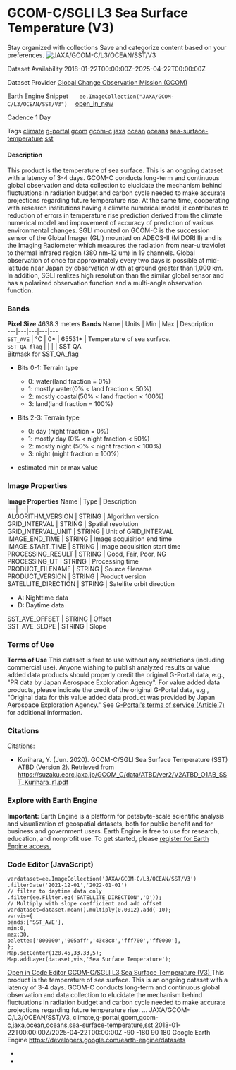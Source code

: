  
#  GCOM-C/SGLI L3 Sea Surface Temperature (V3) 
Stay organized with collections  Save and categorize content based on your preferences. 
![JAXA/GCOM-C/L3/OCEAN/SST/V3](https://developers.google.com/earth-engine/datasets/images/JAXA/JAXA_GCOM-C_L3_OCEAN_SST_V3_sample.png) 

Dataset Availability
    2018-01-22T00:00:00Z–2025-04-22T00:00:00Z 

Dataset Provider
     [ Global Change Observation Mission (GCOM) ](https://suzaku.eorc.jaxa.jp/GCOM/index.html) 

Earth Engine Snippet
     `    ee.ImageCollection("JAXA/GCOM-C/L3/OCEAN/SST/V3")   ` [ open_in_new ](https://code.earthengine.google.com/?scriptPath=Examples:Datasets/JAXA/JAXA_GCOM-C_L3_OCEAN_SST_V3) 

Cadence
    1 Day 

Tags
     [climate](https://developers.google.com/earth-engine/datasets/tags/climate) [g-portal](https://developers.google.com/earth-engine/datasets/tags/g-portal) [gcom](https://developers.google.com/earth-engine/datasets/tags/gcom) [gcom-c](https://developers.google.com/earth-engine/datasets/tags/gcom-c) [jaxa](https://developers.google.com/earth-engine/datasets/tags/jaxa) [ocean](https://developers.google.com/earth-engine/datasets/tags/ocean) [oceans](https://developers.google.com/earth-engine/datasets/tags/oceans) [sea-surface-temperature](https://developers.google.com/earth-engine/datasets/tags/sea-surface-temperature) [sst](https://developers.google.com/earth-engine/datasets/tags/sst)
#### Description
This product is the temperature of sea surface.
This is an ongoing dataset with a latency of 3-4 days.
GCOM-C conducts long-term and continuous global observation and data collection to elucidate the mechanism behind fluctuations in radiation budget and carbon cycle needed to make accurate projections regarding future temperature rise. At the same time, cooperating with research institutions having a climate numerical model, it contributes to reduction of errors in temperature rise prediction derived from the climate numerical model and improvement of accuracy of prediction of various environmental changes. SGLI mounted on GCOM-C is the succession sensor of the Global Imager (GLI) mounted on ADEOS-II (MIDORI II) and is the Imaging Radiometer which measures the radiation from near-ultraviolet to thermal infrared region (380 nm-12 um) in 19 channels. Global observation of once for approximately every two days is possible at mid-latitude near Japan by observation width at ground greater than 1,000 km. In addition, SGLI realizes high resolution than the similar global sensor and has a polarized observation function and a multi-angle observation function.
### Bands
**Pixel Size** 4638.3 meters 
**Bands**
Name | Units | Min | Max | Description  
---|---|---|---|---  
`SST_AVE` | °C |  0*  |  65531*  | Temperature of sea surface.  
`SST_QA_flag` |  |  |  | SST QA  
Bitmask for SST_QA_flag
  * Bits 0-1: Terrain type 
    * 0: water(land fraction = 0%)
    * 1: mostly water(0% < land fraction < 50%)
    * 2: mostly coastal(50% < land fraction < 100%)
    * 3: land(land fraction = 100%)
  * Bits 2-3: Terrain type 
    * 0: day (night fraction = 0%)
    * 1: mostly day (0% < night fraction < 50%)
    * 2: mostly night (50% < night fraction < 100%)
    * 3: night (night fraction = 100%)

  
* estimated min or max value 
### Image Properties
**Image Properties**
Name | Type | Description  
---|---|---  
ALGORITHM_VERSION | STRING | Algorithm version  
GRID_INTERVAL | STRING | Spatial resolution  
GRID_INTERVAL_UNIT | STRING | Unit of GRID_INTERVAL  
IMAGE_END_TIME | STRING | Image acquisition end time  
IMAGE_START_TIME | STRING | Image acquisition start time  
PROCESSING_RESULT | STRING | Good, Fair, Poor, NG  
PROCESSING_UT | STRING | Processing time  
PRODUCT_FILENAME | STRING | Source filename  
PRODUCT_VERSION | STRING | Product version  
SATELLITE_DIRECTION | STRING | Satellite orbit direction
  * A: Nighttime data
  * D: Daytime data

  
SST_AVE_OFFSET | STRING | Offset  
SST_AVE_SLOPE | STRING | Slope  
### Terms of Use
**Terms of Use**
This dataset is free to use without any restrictions (including commercial use). Anyone wishing to publish analyzed results or value added data products should properly credit the original G-Portal data, e.g., "PR data by Japan Aerospace Exploration Agency". For value added data products, please indicate the credit of the original G-Portal data, e.g., "Original data for this value added data product was provided by Japan Aerospace Exploration Agency."
See [G-Portal's terms of service (Article 7)](https://gportal.jaxa.jp/gpr/index/eula?lang=en) for additional information.
### Citations
Citations:
  * Kurihara, Y. (Jun. 2020). GCOM-C/SGLI Sea Surface Temperature (SST) ATBD (Version 2). Retrieved from <https://suzaku.eorc.jaxa.jp/GCOM_C/data/ATBD/ver2/V2ATBD_O1AB_SST_Kurihara_r1.pdf>


### Explore with Earth Engine
**Important:** Earth Engine is a platform for petabyte-scale scientific analysis and visualization of geospatial datasets, both for public benefit and for business and government users. Earth Engine is free to use for research, education, and nonprofit use. To get started, please [register for Earth Engine access.](https://console.cloud.google.com/earth-engine)
### Code Editor (JavaScript)
```
vardataset=ee.ImageCollection('JAXA/GCOM-C/L3/OCEAN/SST/V3')
.filterDate('2021-12-01','2022-01-01')
// filter to daytime data only
.filter(ee.Filter.eq('SATELLITE_DIRECTION','D'));
// Multiply with slope coefficient and add offset
vardataset=dataset.mean().multiply(0.0012).add(-10);
varvis={
bands:['SST_AVE'],
min:0,
max:30,
palette:['000000','005aff','43c8c8','fff700','ff0000'],
};
Map.setCenter(128.45,33.33,5);
Map.addLayer(dataset,vis,'Sea Surface Temperature');
```
[ Open in Code Editor ](https://code.earthengine.google.com/?scriptPath=Examples:Datasets/JAXA/JAXA_GCOM-C_L3_OCEAN_SST_V3)
[ GCOM-C/SGLI L3 Sea Surface Temperature (V3) ](https://developers.google.com/earth-engine/datasets/catalog/JAXA_GCOM-C_L3_OCEAN_SST_V3)
This product is the temperature of sea surface. This is an ongoing dataset with a latency of 3-4 days. GCOM-C conducts long-term and continuous global observation and data collection to elucidate the mechanism behind fluctuations in radiation budget and carbon cycle needed to make accurate projections regarding future temperature rise. …
JAXA/GCOM-C/L3/OCEAN/SST/V3, climate,g-portal,gcom,gcom-c,jaxa,ocean,oceans,sea-surface-temperature,sst 
2018-01-22T00:00:00Z/2025-04-22T00:00:00Z
-90 -180 90 180 
Google Earth Engine
https://developers.google.com/earth-engine/datasets
  * [ ](https://doi.org/https://suzaku.eorc.jaxa.jp/GCOM/index.html)
  * [ ](https://doi.org/https://developers.google.com/earth-engine/datasets/catalog/JAXA_GCOM-C_L3_OCEAN_SST_V3)


